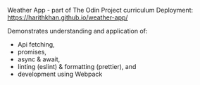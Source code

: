 Weather App - part of The Odin Project curriculum
Deployment: https://harithkhan.github.io/weather-app/ 

Demonstrates understanding and application of:

- Api fetching,
- promises,
- async & await,
- linting (eslint) & formatting (prettier), and
- development using Webpack
